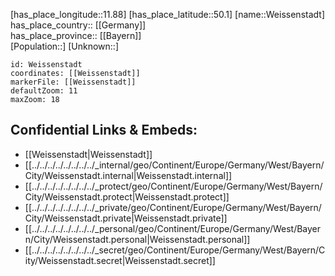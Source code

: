 ﻿---
location: [50.1,11.88] 
mapzoom: [7,12] 
mapmarker: city 
type: City
tags:
- geo/City


SpocWebEntityId: 35517
isDeleted: false
confidential: public

---
[has_place_longitude::11.88] 
[has_place_latitude::50.1] 
[name::Weissenstadt] 
has_place_country:: [[Germany]]  
has_place_province:: [[Bayern]]  
[Population::] 
[Unknown::] 


```leaflet
id: Weissenstadt
coordinates: [[Weissenstadt]] 
markerFile: [[Weissenstadt]] 
defaultZoom: 11 
maxZoom: 18
```


## Confidential Links & Embeds: 
- [[Weissenstadt|Weissenstadt]]  
- [[../../../../../../../../_internal/geo/Continent/Europe/Germany/West/Bayern/City/Weissenstadt.internal|Weissenstadt.internal]] 
- [[../../../../../../../../_protect/geo/Continent/Europe/Germany/West/Bayern/City/Weissenstadt.protect|Weissenstadt.protect]] 
- [[../../../../../../../../_private/geo/Continent/Europe/Germany/West/Bayern/City/Weissenstadt.private|Weissenstadt.private]] 
- [[../../../../../../../../_personal/geo/Continent/Europe/Germany/West/Bayern/City/Weissenstadt.personal|Weissenstadt.personal]] 
- [[../../../../../../../../_secret/geo/Continent/Europe/Germany/West/Bayern/City/Weissenstadt.secret|Weissenstadt.secret]] 
